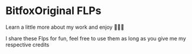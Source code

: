 # BitfoxOriginal FLPs
Learn a little more about my work and enjoy 💪😼✨

I share these Flps for fun, feel free to use them as long as you give me my respective credits
